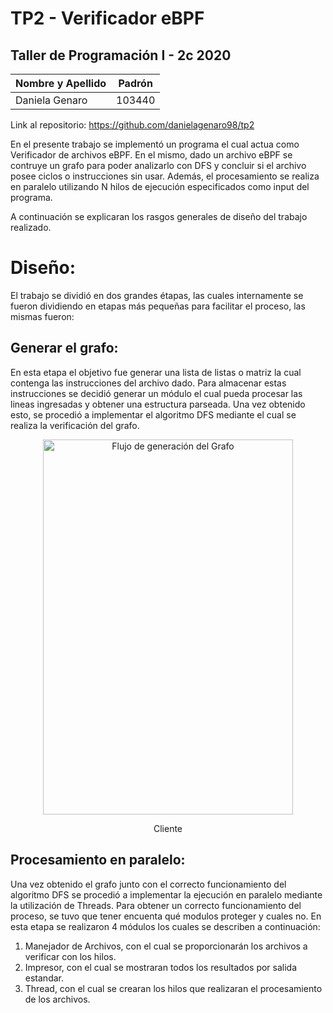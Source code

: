 # TP2 - Verificador eBPF
## Taller de Programación I - 2c 2020

| Nombre y Apellido | Padrón | 
| ----------- | ----------- |
| Daniela Genaro | 103440 |

Link al repositorio: https://github.com/danielagenaro98/tp2

En el presente trabajo se implementó un programa el cual actua como Verificador de archivos eBPF. En el mismo, dado un archivo eBPF se contruye un grafo para poder analizarlo con DFS y concluir si el archivo posee ciclos o instrucciones sin usar. Además, el procesamiento se realiza en paralelo utilizando N hilos de ejecución especificados como input del programa.

A continuación se explicaran los rasgos generales de diseño del trabajo realizado.

# Diseño:

El trabajo se dividió en dos grandes étapas, las cuales internamente se fueron dividiendo en etapas más pequeñas para facilitar el proceso, las mismas fueron:

## Generar el grafo:
En esta etapa el objetivo fue generar una lista de listas o matriz la cual contenga las instrucciones del archivo dado. Para almacenar estas instrucciones se decidió generar un módulo el cual pueda procesar las lineas ingresadas y obtener una estructura parseada. 
Una vez obtenido esto, se procedió a implementar el algoritmo DFS mediante el cual se realiza la verificación del grafo.

<p align="center">
 
<img src="Imagenes/Flujo.jpg" title="Flujo de generación del Grafo" width="400" height="600">
<div align="center">Cliente</div>
 
</p>

## Procesamiento en paralelo:
Una vez obtenido el grafo junto con el correcto funcionamiento del algoritmo DFS se procedió a implementar la ejecución en paralelo mediante la utilización de Threads. Para obtener un correcto funcionamiento del proceso, se tuvo que tener encuenta qué modulos proteger y cuales no. 
En esta etapa se realizaron 4 módulos los cuales se describen a continuación:

1) Manejador de Archivos, con el cual se proporcionarán los archivos a verificar con los hilos.
2) Impresor, con el cual se mostraran todos los resultados por salida estandar.
3) Thread, con el cual se crearan los hilos que realizaran el procesamiento de los archivos.

